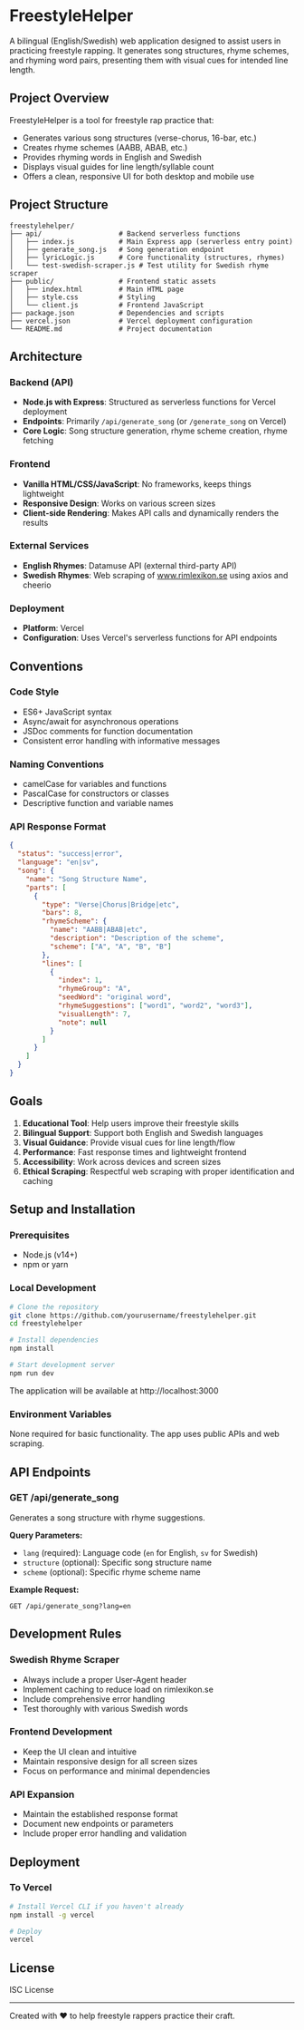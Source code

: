 # FreestyleHelper

A bilingual (English/Swedish) web application designed to assist users in practicing freestyle rapping. It generates song structures, rhyme schemes, and rhyming word pairs, presenting them with visual cues for intended line length.

## Project Overview

FreestyleHelper is a tool for freestyle rap practice that:
- Generates various song structures (verse-chorus, 16-bar, etc.)
- Creates rhyme schemes (AABB, ABAB, etc.)
- Provides rhyming words in English and Swedish
- Displays visual guides for line length/syllable count
- Offers a clean, responsive UI for both desktop and mobile use

## Project Structure

```
freestylehelper/
├── api/                   # Backend serverless functions
│   ├── index.js           # Main Express app (serverless entry point)
│   ├── generate_song.js   # Song generation endpoint
│   ├── lyricLogic.js      # Core functionality (structures, rhymes)
│   └── test-swedish-scraper.js # Test utility for Swedish rhyme scraper
├── public/                # Frontend static assets
│   ├── index.html         # Main HTML page
│   ├── style.css          # Styling
│   └── client.js          # Frontend JavaScript
├── package.json           # Dependencies and scripts
├── vercel.json            # Vercel deployment configuration
└── README.md              # Project documentation
```

## Architecture

### Backend (API)
- **Node.js with Express**: Structured as serverless functions for Vercel deployment
- **Endpoints**: Primarily `/api/generate_song` (or `/generate_song` on Vercel)
- **Core Logic**: Song structure generation, rhyme scheme creation, rhyme fetching

### Frontend
- **Vanilla HTML/CSS/JavaScript**: No frameworks, keeps things lightweight
- **Responsive Design**: Works on various screen sizes
- **Client-side Rendering**: Makes API calls and dynamically renders the results

### External Services
- **English Rhymes**: Datamuse API (external third-party API)
- **Swedish Rhymes**: Web scraping of www.rimlexikon.se using axios and cheerio

### Deployment
- **Platform**: Vercel
- **Configuration**: Uses Vercel's serverless functions for API endpoints

## Conventions

### Code Style
- ES6+ JavaScript syntax
- Async/await for asynchronous operations
- JSDoc comments for function documentation
- Consistent error handling with informative messages

### Naming Conventions
- camelCase for variables and functions
- PascalCase for constructors or classes
- Descriptive function and variable names

### API Response Format
```json
{
  "status": "success|error",
  "language": "en|sv",
  "song": {
    "name": "Song Structure Name",
    "parts": [
      {
        "type": "Verse|Chorus|Bridge|etc",
        "bars": 8,
        "rhymeScheme": {
          "name": "AABB|ABAB|etc",
          "description": "Description of the scheme",
          "scheme": ["A", "A", "B", "B"]
        },
        "lines": [
          {
            "index": 1,
            "rhymeGroup": "A",
            "seedWord": "original word",
            "rhymeSuggestions": ["word1", "word2", "word3"],
            "visualLength": 7,
            "note": null
          }
        ]
      }
    ]
  }
}
```

## Goals

1. **Educational Tool**: Help users improve their freestyle skills
2. **Bilingual Support**: Support both English and Swedish languages
3. **Visual Guidance**: Provide visual cues for line length/flow
4. **Performance**: Fast response times and lightweight frontend
5. **Accessibility**: Work across devices and screen sizes
6. **Ethical Scraping**: Respectful web scraping with proper identification and caching

## Setup and Installation

### Prerequisites
- Node.js (v14+)
- npm or yarn

### Local Development
```bash
# Clone the repository
git clone https://github.com/yourusername/freestylehelper.git
cd freestylehelper

# Install dependencies
npm install

# Start development server
npm run dev
```

The application will be available at http://localhost:3000

### Environment Variables
None required for basic functionality. The app uses public APIs and web scraping.

## API Endpoints

### GET /api/generate_song
Generates a song structure with rhyme suggestions.

**Query Parameters:**
- `lang` (required): Language code (`en` for English, `sv` for Swedish)
- `structure` (optional): Specific song structure name
- `scheme` (optional): Specific rhyme scheme name

**Example Request:**
```
GET /api/generate_song?lang=en
```

## Development Rules

### Swedish Rhyme Scraper
- Always include a proper User-Agent header
- Implement caching to reduce load on rimlexikon.se
- Include comprehensive error handling
- Test thoroughly with various Swedish words

### Frontend Development
- Keep the UI clean and intuitive
- Maintain responsive design for all screen sizes
- Focus on performance and minimal dependencies

### API Expansion
- Maintain the established response format
- Document new endpoints or parameters
- Include proper error handling and validation

## Deployment

### To Vercel
```bash
# Install Vercel CLI if you haven't already
npm install -g vercel

# Deploy
vercel
```

## License

ISC License

---

Created with ❤️ to help freestyle rappers practice their craft. 